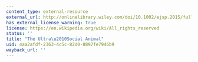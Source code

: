 ```yaml
---
content_type: external-resource
external_url: http://onlinelibrary.wiley.com/doi/10.1002/ejsp.2015/full
has_external_license_warning: true
license: https://en.wikipedia.org/wiki/All_rights_reserved
status: ''
title: "The Ultra\u2010Social Animal"
uid: 4aa2afdf-2363-4c5c-82d0-8897fe7946b9
wayback_url: ''
---
```

